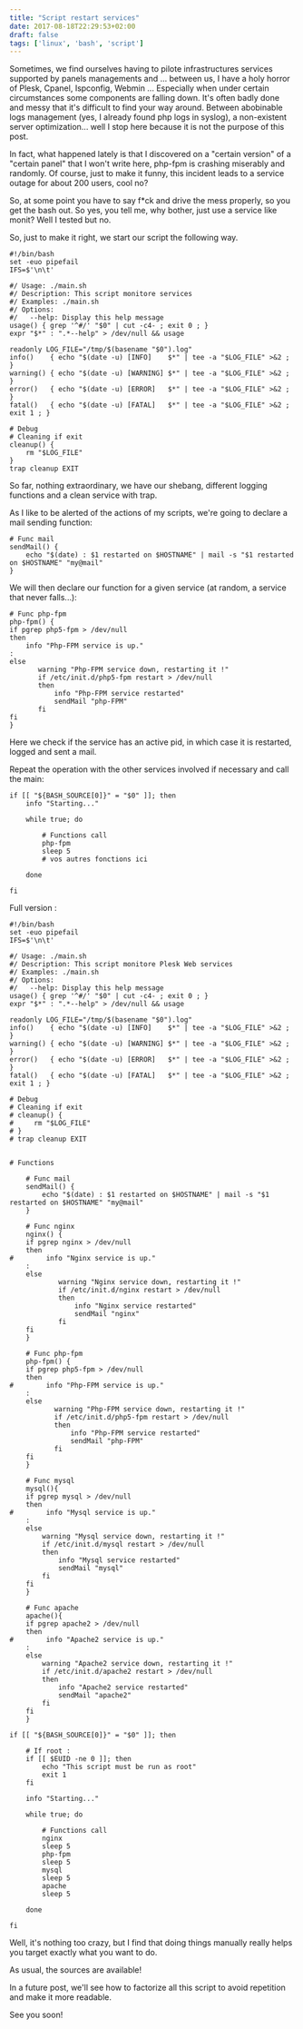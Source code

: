 ```yaml
---
title: "Script restart services"
date: 2017-08-18T22:29:53+02:00
draft: false
tags: ['linux', 'bash', 'script']
---
```


Sometimes, we find ourselves having to pilote infrastructures services supported by panels managements and ... between us, I have a holy horror of Plesk, Cpanel, Ispconfig, Webmin ...
Especially when under certain circumstances some components are falling down.
It's often badly done and messy that it's difficult to find your way around. Between abobinable logs management (yes, I already found php logs in syslog), a non-existent server optimization... well I stop here because it is not the purpose of this post.

In fact, what happened lately is that I discovered on a "certain version" of a "certain panel" that I won't write here, php-fpm is crashing miserably and randomly. Of course, just to make it funny, this incident leads to a service outage for about 200 users, cool no?

So, at some point you have to say f*ck and drive the mess properly, so you get the bash out.
So yes, you tell me, why bother, just use a service like monit? Well I tested but no.

So, just to make it right, we start our script the following way.

```
#!/bin/bash
set -euo pipefail
IFS=$'\n\t'

#/ Usage: ./main.sh
#/ Description: This script monitore services
#/ Examples: ./main.sh
#/ Options:
#/   --help: Display this help message
usage() { grep '^#/' "$0" | cut -c4- ; exit 0 ; }
expr "$*" : ".*--help" > /dev/null && usage

readonly LOG_FILE="/tmp/$(basename "$0").log"
info()    { echo "$(date -u) [INFO]    $*" | tee -a "$LOG_FILE" >&2 ; }
warning() { echo "$(date -u) [WARNING] $*" | tee -a "$LOG_FILE" >&2 ; }
error()   { echo "$(date -u) [ERROR]   $*" | tee -a "$LOG_FILE" >&2 ; }
fatal()   { echo "$(date -u) [FATAL]   $*" | tee -a "$LOG_FILE" >&2 ; exit 1 ; }

# Debug
# Cleaning if exit
cleanup() {
    rm "$LOG_FILE"
}
trap cleanup EXIT
```

So far, nothing extraordinary, we have our shebang, different logging functions and a clean service with trap.

As I like to be alerted of the actions of my scripts, we're going to declare a mail sending function:
```
# Func mail
sendMail() {
    echo "$(date) : $1 restarted on $HOSTNAME" | mail -s "$1 restarted on $HOSTNAME" "my@mail"
}
```

We will then declare our function for a given service (at random, a service that never falls...):
```
# Func php-fpm
php-fpm() {
if pgrep php5-fpm > /dev/null
then
    info "Php-FPM service is up."
:
else
       warning "Php-FPM service down, restarting it !"
       if /etc/init.d/php5-fpm restart > /dev/null
       then
           info "Php-FPM service restarted"
           sendMail "php-FPM"
       fi
fi
}
```

Here we check if the service has an active pid, in which case it is restarted, logged and sent a mail.

Repeat the operation with the other services involved if necessary and call the main:

```
if [[ "${BASH_SOURCE[0]}" = "$0" ]]; then
    info "Starting..."

    while true; do

        # Functions call
        php-fpm
        sleep 5
        # vos autres fonctions ici

    done

fi
```

Full version :

```
#!/bin/bash
set -euo pipefail
IFS=$'\n\t'

#/ Usage: ./main.sh
#/ Description: This script monitore Plesk Web services
#/ Examples: ./main.sh
#/ Options:
#/   --help: Display this help message
usage() { grep '^#/' "$0" | cut -c4- ; exit 0 ; }
expr "$*" : ".*--help" > /dev/null && usage

readonly LOG_FILE="/tmp/$(basename "$0").log"
info()    { echo "$(date -u) [INFO]    $*" | tee -a "$LOG_FILE" >&2 ; }
warning() { echo "$(date -u) [WARNING] $*" | tee -a "$LOG_FILE" >&2 ; }
error()   { echo "$(date -u) [ERROR]   $*" | tee -a "$LOG_FILE" >&2 ; }
fatal()   { echo "$(date -u) [FATAL]   $*" | tee -a "$LOG_FILE" >&2 ; exit 1 ; }

# Debug
# Cleaning if exit
# cleanup() {
#     rm "$LOG_FILE"
# }
# trap cleanup EXIT


# Functions 

    # Func mail
    sendMail() {
        echo "$(date) : $1 restarted on $HOSTNAME" | mail -s "$1 restarted on $HOSTNAME" "my@mail"
    }

    # Func nginx
    nginx() {
    if pgrep nginx > /dev/null
    then
#        info "Nginx service is up."
    :
    else
            warning "Nginx service down, restarting it !"
            if /etc/init.d/nginx restart > /dev/null
            then
                info "Nginx service restarted"
                sendMail "nginx"
            fi
    fi
    }

    # Func php-fpm
    php-fpm() {
    if pgrep php5-fpm > /dev/null
    then
#        info "Php-FPM service is up."
    :
    else
           warning "Php-FPM service down, restarting it !"
           if /etc/init.d/php5-fpm restart > /dev/null
           then
               info "Php-FPM service restarted"
               sendMail "php-FPM"
           fi
    fi
    }

    # Func mysql
    mysql(){
    if pgrep mysql > /dev/null
    then
#        info "Mysql service is up."
    :
    else
        warning "Mysql service down, restarting it !"
        if /etc/init.d/mysql restart > /dev/null 
        then
            info "Mysql service restarted"
            sendMail "mysql"
        fi
    fi
    }

    # Func apache
    apache(){
    if pgrep apache2 > /dev/null
    then
#        info "Apache2 service is up."
    :
    else
        warning "Apache2 service down, restarting it !"
        if /etc/init.d/apache2 restart > /dev/null 
        then
            info "Apache2 service restarted"
            sendMail "apache2"
        fi
    fi
    }

if [[ "${BASH_SOURCE[0]}" = "$0" ]]; then

    # If root :
	if [[ $EUID -ne 0 ]]; then
    	echo "This script must be run as root"
    	exit 1
    fi

    info "Starting..."

    while true; do

        # Functions call
        nginx    	
        sleep 5
        php-fpm
        sleep 5
        mysql
        sleep 5
        apache
        sleep 5

    done

fi
```

Well, it's nothing too crazy, but I find that doing things manually really helps you target exactly what you want to do.

As usual, the sources are available!

In a future post, we'll see how to factorize all this script to avoid repetition and make it more readable.

See you soon!
